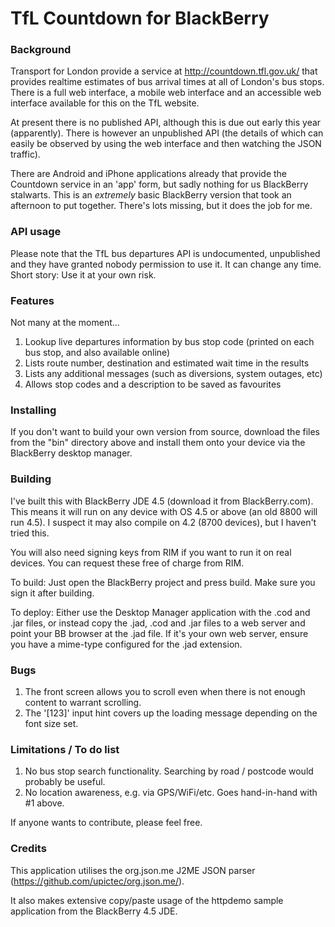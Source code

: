 # TfL Countdown for BlackBerry

### Background

Transport for London provide a service at http://countdown.tfl.gov.uk/ that provides realtime estimates of bus arrival times at all of London's bus stops. There is a full web interface, a mobile web interface and an accessible web interface available for this on the TfL website.

At present there is no published API, although this is due out early this year (apparently). There is however an unpublished API (the details of which can easily be observed by using the web interface and then watching the JSON traffic).

There are Android and iPhone applications already that provide the Countdown service in an 'app' form, but sadly nothing for us BlackBerry stalwarts. This is an *extremely* basic BlackBerry version that took an afternoon to put together. There's lots missing, but it does the job for me.

### API usage

Please note that the TfL bus departures API is undocumented, unpublished and they have granted nobody permission to use it. It can change any time. Short story: Use it at your own risk.

### Features

Not many at the moment...

1. Lookup live departures information by bus stop code (printed on each bus stop, and also available online)
2. Lists route number, destination and estimated wait time in the results
3. Lists any additional messages (such as diversions, system outages, etc)
4. Allows stop codes and a description to be saved as favourites

### Installing

If you don't want to build your own version from source, download the files from the "bin" directory above and install them onto your device via the BlackBerry desktop manager.

### Building

I've built this with BlackBerry JDE 4.5 (download it from BlackBerry.com). This means it will run on any device with OS 4.5 or above (an old 8800 will run 4.5). I suspect it may also compile on 4.2 (8700 devices), but I haven't tried this.

You will also need signing keys from RIM if you want to run it on real devices. You can request these free of charge from RIM.

To build: Just open the BlackBerry project and press build. Make sure you sign it after building.

To deploy: Either use the Desktop Manager application with the .cod and .jar files, or instead copy the .jad, .cod and .jar files to a web server and point your BB browser at the .jad file. If it's your own web server, ensure you have a mime-type configured for the .jad extension.

### Bugs

1. The front screen allows you to scroll even when there is not enough content to warrant scrolling.
2. The '[123]' input hint covers up the loading message depending on the font size set.

### Limitations / To do list

1. No bus stop search functionality. Searching by road / postcode would probably be useful.
2. No location awareness, e.g. via GPS/WiFi/etc. Goes hand-in-hand with #1 above.

If anyone wants to contribute, please feel free.

### Credits

This application utilises the org.json.me J2ME JSON parser (https://github.com/upictec/org.json.me/).

It also makes extensive copy/paste usage of the httpdemo sample application from the BlackBerry 4.5 JDE.


